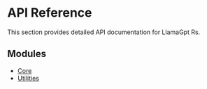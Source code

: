 # API Reference

This section provides detailed API documentation for LlamaGpt Rs.

## Modules

- [Core](core.md)
- [Utilities](utilities.md)
